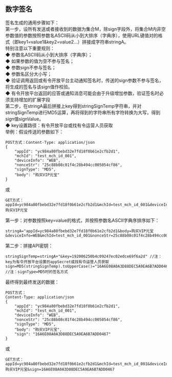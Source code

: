 
## 数字签名
签名生成的通用步骤如下：  
第一步，设所有发送或者接收到的数据为集合M，除sign字段外，将集合M内非空参数值的参数按照参数名ASCII码从小到大排序（字典序），使用URL键值对的格式（即key1=value1&key2=value2…）拼接成字符串stringA。  
特别注意以下重要规则：  
◆ 参数名ASCII码从小到大排序（字典序）；  
◆ 如果参数的值为空不参与签名；  
◆ 参数sign不参与签名；  
◆ 参数名区分大小写；  
◆ 验证调用返回或有令开放平台主动通知签名时，传送的sign参数不参与签名，将生成的签名与该sign值作校验。  
◆ 有令开放平台返回的应答或通知消息可能会由于升级增加参数，验证签名时必须支持增加的扩展字段  
第二步，在stringA最后拼接上key得到stringSignTemp字符串，并对stringSignTemp进行MD5运算，再将得到的字符串所有字符转换为大写，得到sign值signValue。  
◆ key设置路径：有令开放平台或找有令运营人员获取  
举例：假设传送的参数如下：
```$xslt
POST方式：Content-Type: application/json
{
    "appId": "yc984a80fbebd32e7fd18f0b61e2cfb2d1",
    "mchId": "test_mch_id_001",
    "deviceInfo": "WEB",
    "nonceStr": "25c88b08c01f4c28b494cc005054cf86",
    "signType": "MD5",
    "body": "购买VIP元宝"
}
```
或
```$xslt
GET方式：
appId=yc984a80fbebd32e7fd18f0b61e2cfb2d1&mchId=test_mch_id_001&deviceInfo=WEB&&nonceStr=25c88b08c01f4c28b494cc005054cf86&signType=MD5&body=购买VIP元宝 
```
第一步：对参数按照key=value的格式，并按照参数名ASCII字典序排序如下：
```$xslt
stringA="appId=yc984a80fbebd32e7fd18f0b61e2cfb2d1&body=购买VIP元宝&deviceInfo=WEB&mchId=test_mch_id_001&nonceStr=25c88b08c01f4c28b494cc005054cf86&signType=MD5"
```
第二步：拼接API密钥：  
```$xslt
stringSignTemp=stringA+"&key=192006250b4c09247ec02edce69f6a2d" //注：key为有令开放平台设置的appSecret或找有令运营人员获取
sign=MD5(stringSignTemp).toUpperCase()="16A6E08A0A3D88DEC5A9EA6B7ADD0467" //注：signType=MD5时的签名方式
```
最终得到最终发送的数据：
```$xslt
POST方式：
Content-Type: application/json
{
    "appId": "yc984a80fbebd32e7fd18f0b61e2cfb2d1",
    "mchId": "test_mch_id_001",
    "deviceInfo": "WEB",
    "nonceStr": "25c88b08c01f4c28b494cc005054cf86",
    "signType": "MD5",
    "body": "购买VIP元宝",
    "sign": "16A6E08A0A3D88DEC5A9EA6B7ADD0467"
}
```
或
```
GET方式：
appId=yc984a80fbebd32e7fd18f0b61e2cfb2d1&mchId=test_mch_id_001&deviceInfo=WEB&&nonceStr=25c88b08c01f4c28b494cc005054cf86&signType=MD5&body=购买VIP元宝&sign=16A6E08A0A3D88DEC5A9EA6B7ADD0467
```
